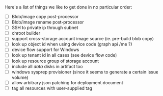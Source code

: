 Here's a list of things we like to get done in no particular order:

- [ ] Blob/image copy post-processor
- [ ] Blob/image rename post-processor
- [ ] SSH to private ip through subnet
- [ ] chroot builder
- [ ] support cross-storage account image source (ie. pre-build blob copy)
- [ ] look up object id when using device code (graph api /me ?)
- [ ] device flow support for Windows
- [ ] look up tenant id in all cases (see device flow code)
- [ ] look up resource group of storage account
- [ ] include all _data_ disks in artifact too
- [ ] windows sysprep provisioner (since it seems to generate a certain issue volume)
- [ ] allow arbitrary json patching for deployment document
- [ ] tag all resources with user-supplied tag
